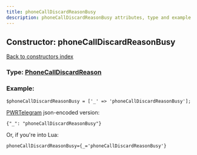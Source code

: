 ```yaml
---
title: phoneCallDiscardReasonBusy
description: phoneCallDiscardReasonBusy attributes, type and example
---
```

## Constructor: phoneCallDiscardReasonBusy  
[Back to constructors index](index.md)






### Type: [PhoneCallDiscardReason](../types/PhoneCallDiscardReason.md)


### Example:

```
$phoneCallDiscardReasonBusy = ['_' => 'phoneCallDiscardReasonBusy'];
```  

[PWRTelegram](https://pwrtelegram.xyz) json-encoded version:

```
{"_": "phoneCallDiscardReasonBusy"}
```


Or, if you're into Lua:  


```
phoneCallDiscardReasonBusy={_='phoneCallDiscardReasonBusy'}

```


